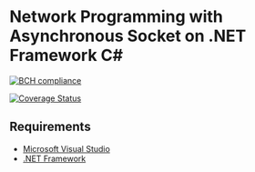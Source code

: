 # Network Programming with Asynchronous Socket on .NET Framework C#

[![BCH compliance](https://bettercodehub.com/edge/badge/abdullahilter/asynchronous-socket-example?branch=master)](https://bettercodehub.com/)

[![Coverage Status](https://coveralls.io/repos/github/abdullahilter/asynchronous-socket-example/badge.svg?branch=master)](https://coveralls.io/github/abdullahilter/asynchronous-socket-example?branch=master)

## Requirements
- [Microsoft Visual Studio](https://visualstudio.microsoft.com/tr/downloads/)
- [.NET Framework](https://dotnet.microsoft.com/download/dotnet-framework)

